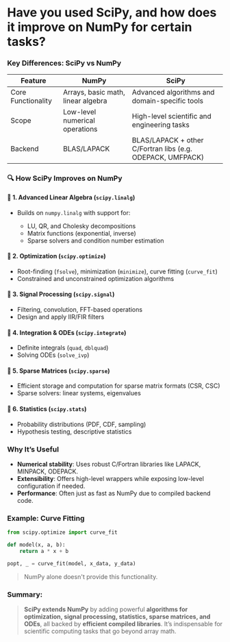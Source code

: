 # Have you used SciPy, and how does it improve on NumPy for certain tasks?

### Key Differences: SciPy vs NumPy

| Feature            | **NumPy**                          | **SciPy**                                                  |
| ------------------ | ---------------------------------- | ---------------------------------------------------------- |
| Core Functionality | Arrays, basic math, linear algebra | Advanced algorithms and domain-specific tools              |
| Scope              | Low-level numerical operations     | High-level scientific and engineering tasks                |
| Backend            | BLAS/LAPACK                        | BLAS/LAPACK + other C/Fortran libs (e.g. ODEPACK, UMFPACK) |

### 🔍 How SciPy Improves on NumPy

#### 🔹 1. **Advanced Linear Algebra** (`scipy.linalg`)

- Builds on `numpy.linalg` with support for:

  - LU, QR, and Cholesky decompositions
  - Matrix functions (exponential, inverse)
  - Sparse solvers and condition number estimation

#### 🔹 2. **Optimization** (`scipy.optimize`)

- Root-finding (`fsolve`), minimization (`minimize`), curve fitting (`curve_fit`)
- Constrained and unconstrained optimization algorithms

#### 🔹 3. **Signal Processing** (`scipy.signal`)

- Filtering, convolution, FFT-based operations
- Design and apply IIR/FIR filters

#### 🔹 4. **Integration & ODEs** (`scipy.integrate`)

- Definite integrals (`quad`, `dblquad`)
- Solving ODEs (`solve_ivp`)

#### 🔹 5. **Sparse Matrices** (`scipy.sparse`)

- Efficient storage and computation for sparse matrix formats (CSR, CSC)
- Sparse solvers: linear systems, eigenvalues

#### 🔹 6. **Statistics** (`scipy.stats`)

- Probability distributions (PDF, CDF, sampling)
- Hypothesis testing, descriptive statistics

### Why It’s Useful

- **Numerical stability**: Uses robust C/Fortran libraries like LAPACK, MINPACK, ODEPACK.
- **Extensibility**: Offers high-level wrappers while exposing low-level configuration if needed.
- **Performance**: Often just as fast as NumPy due to compiled backend code.

### Example: Curve Fitting

```python
from scipy.optimize import curve_fit

def model(x, a, b):
    return a * x + b

popt, _ = curve_fit(model, x_data, y_data)
```

> NumPy alone doesn't provide this functionality.

### Summary:

> **SciPy extends NumPy** by adding powerful **algorithms for optimization, signal processing, statistics, sparse matrices, and ODEs**, all backed by **efficient compiled libraries**. It’s indispensable for scientific computing tasks that go beyond array math.
